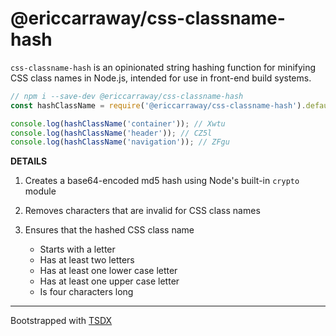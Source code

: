 # @ericcarraway/css-classname-hash

`css-classname-hash` is an opinionated string hashing function for minifying CSS class names in Node.js, intended for use in front-end build systems.

```js
// npm i --save-dev @ericcarraway/css-classname-hash
const hashClassName = require('@ericcarraway/css-classname-hash').default;

console.log(hashClassName('container')); // Xwtu
console.log(hashClassName('header')); // CZ5l
console.log(hashClassName('navigation')); // ZFgu
```

**DETAILS**

1. Creates a base64-encoded md5 hash using Node's built-in `crypto` module

2. Removes characters that are invalid for CSS class names

3. Ensures that the hashed CSS class name
    - Starts with a letter
    - Has at least two letters
    - Has at least one lower case letter
    - Has at least one upper case letter
    - Is four characters long

---

Bootstrapped with [TSDX](https://github.com/formium/tsdx)
